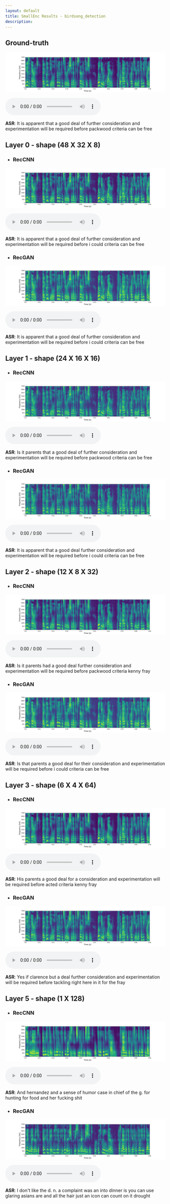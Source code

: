```yaml
---
layout: default
title: SmallEnc Results - birdsong_detection
description:  
---
```


## Ground-truth

![Image](images/birdsong_detection/LJ050-0099_ground_truth.png)

<audio controls>
<source src="audio/birdsong_detection/LJ050-0099_ground_truth.wav" type="audio/mpeg">
Your browser does not support the audio element.
</audio>

**ASR**: It is apparent that a good deal of further consideration and experimentation will be required before packwood criteria can be free


## Layer 0 - shape (48 X 32 X 8)

* ### RecCNN
![Image](images/birdsong_detection/LJ050-0099_layer_0_reccnn.png)

<audio controls>
<source src="audio/birdsong_detection/LJ050-0099_layer_0_reccnn.wav" type="audio/mpeg">
Your browser does not support the audio element.
</audio>

**ASR**: It is apparent that a good deal of further consideration and experimentation will be required before i could criteria can be free



* ### RecGAN
![Image](images/birdsong_detection/LJ050-0099_layer_0_recgan.png)

<audio controls>
<source src="audio/birdsong_detection/LJ050-0099_layer_0_recgan.wav" type="audio/mpeg">
Your browser does not support the audio element.
</audio>

**ASR**: It is apparent that a good deal of further consideration and experimentation will be required before i could criteria can be free



## Layer 1 - shape (24 X 16 X 16)

* ### RecCNN
![Image](images/birdsong_detection/LJ050-0099_layer_1_reccnn.png)

<audio controls>
<source src="audio/birdsong_detection/LJ050-0099_layer_1_reccnn.wav" type="audio/mpeg">
Your browser does not support the audio element.
</audio>

**ASR**:  Is it parents that a good deal of further consideration and experimentation will be required before packwood criteria can be free




* ### RecGAN
![Image](images/birdsong_detection/LJ050-0099_layer_1_recgan.png)

<audio controls>
<source src="audio/birdsong_detection/LJ050-0099_layer_1_recgan.wav" type="audio/mpeg">
Your browser does not support the audio element.
</audio>

**ASR**:  It is apparent that a good deal further consideration and experimentation will be required before i could criteria can be free



## Layer 2 - shape (12 X 8 X 32)

* ### RecCNN
![Image](images/birdsong_detection/LJ050-0099_layer_2_reccnn.png)

<audio controls>
<source src="audio/birdsong_detection/LJ050-0099_layer_2_reccnn.wav" type="audio/mpeg">
Your browser does not support the audio element.
</audio>

**ASR**: Is it parents had a good deal further consideration and experimentation will be required before packwood criteria kenny fray


* ### RecGAN
![Image](images/birdsong_detection/LJ050-0099_layer_2_recgan.png)

<audio controls>
<source src="audio/birdsong_detection/LJ050-0099_layer_2_recgan.wav" type="audio/mpeg">
Your browser does not support the audio element.
</audio>

**ASR**:  Is that parents a good deal for their consideration and experimentation will be required before i could criteria can be free


## Layer 3 - shape (6 X 4 X 64)

* ### RecCNN
![Image](images/birdsong_detection/LJ050-0099_layer_3_reccnn.png)

<audio controls>
<source src="audio/birdsong_detection/LJ050-0099_layer_3_reccnn.wav" type="audio/mpeg">
Your browser does not support the audio element.
</audio>

**ASR**:  His parents a good deal for a consideration and experimentation will be required before acted criteria kenny fray


* ### RecGAN
![Image](images/birdsong_detection/LJ050-0099_layer_3_recgan.png)

<audio controls>
<source src="audio/birdsong_detection/LJ050-0099_layer_3_recgan.wav" type="audio/mpeg">
Your browser does not support the audio element.
</audio>

**ASR**:  Yes if clarence but a deal further consideration and experimentation will be required before tackling right here in it for the fray


## Layer 5 - shape (1 X 128)

* ### RecCNN
![Image](images/birdsong_detection/LJ050-0099_layer_6_reccnn.png)

<audio controls>
<source src="audio/birdsong_detection/LJ050-0099_layer_6_reccnn.wav" type="audio/mpeg">
Your browser does not support the audio element.
</audio>

**ASR**:  And hernandez and a sense of humor case in chief of the g. for hunting for food and her fucking shit



* ### RecGAN
![Image](images/birdsong_detection/LJ050-0099_layer_6_recgan.png)

<audio controls>
<source src="audio/birdsong_detection/LJ050-0099_layer_6_recgan.wav" type="audio/mpeg">
Your browser does not support the audio element.
</audio>

**ASR**:  I don't like the d. n. a complaint was an into dinner is you can use glaring asians are and all the hair just an icon can count on it drought

